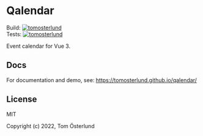 # Qalendar

Build:
[![tomosterlund](https://circleci.com/gh/tomosterlund/qalendar.svg?style=svg)](https://app.circleci.com/pipelines/github/tomosterlund/qalendar/118/workflows/3cbdb226-a509-4844-9c29-20a8c7ac65be)  
Tests:
[![tomosterlund](https://circleci.com/gh/tomosterlund/qalendar.svg?style=svg)](https://app.circleci.com/pipelines/github/tomosterlund/qalendar/118/workflows/475754d4-62b4-4e4b-aa3f-7b660131f2c4)

Event calendar for Vue 3.

## Docs

For documentation and demo, see: https://tomosterlund.github.io/qalendar/

## License

MIT

Copyright (c) 2022, Tom Österlund
